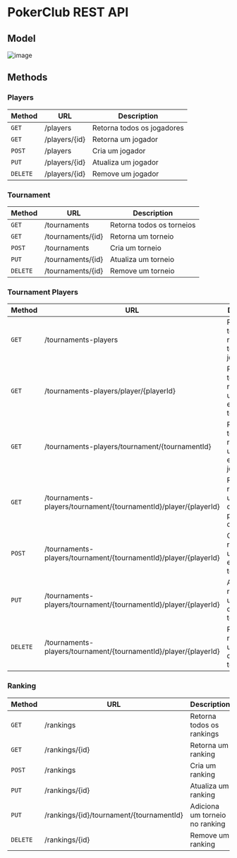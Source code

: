 # PokerClub REST API

## Model
![image](https://github.com/gabrielmedina/pokerclub-api/assets/2979365/c4ca7fe5-7fce-4aa5-b394-c5022fa1a593)

## Methods

### Players

| Method   | URL           | Description                |
|----------|---------------|----------------------------|
| `GET`    | /players      | Retorna todos os jogadores |
| `GET`    | /players/{id} | Retorna um jogador         |
| `POST`   | /players      | Cria um jogador            |
| `PUT`    | /players/{id} | Atualiza um jogador        |
| `DELETE` | /players/{id} | Remove um jogador          |

### Tournament

| Method   | URL               | Description               |
|----------|-------------------|---------------------------|
| `GET`    | /tournaments      | Retorna todos os torneios |
| `GET`    | /tournaments/{id} | Retorna um torneio        |
| `POST`   | /tournaments      | Cria um torneio           |
| `PUT`    | /tournaments/{id} | Atualiza um torneio       |
| `DELETE` | /tournaments/{id} | Remove um torneio         |

### Tournament Players

| Method   | URL                                                               | Description                                                         |
|----------|-------------------------------------------------------------------|---------------------------------------------------------------------|
| `GET`    | /tournaments-players                                              | Retorna todos os registros de torneios e jogadores                  |
| `GET`    | /tournaments-players/player/{playerId}                            | Retorna todos os registros de um jogador e seus torneios            |
| `GET`    | /tournaments-players/tournament/{tournamentId}                    | Retorna todos os registros de um torneio e seus jogadores           |
| `GET`    | /tournaments-players/tournament/{tournamentId}/player/{playerId}  | Retorna o registro de um torneio que teve a participação do jogador |
| `POST`   | /tournaments-players/tournament/{tournamentId}/player/{playerId}  | Cria um registro de um jogador em um torneio                        |
| `PUT`    | /tournaments-players/tournament/{tournamentId}/player/{playerId}  | Atualiza um registro de um jogador de um torneio                    |
| `DELETE` | /tournaments-players/tournament/{tournamentId}/player/{playerId}  | Remove um registro de um jogador de um torneio                      |

### Ranking

| Method   | URL                                      | Description                    |
|----------|------------------------------------------|--------------------------------|
| `GET`    | /rankings                                | Retorna todos os rankings      |
| `GET`    | /rankings/{id}                           | Retorna um ranking             |
| `POST`   | /rankings                                | Cria um ranking                |
| `PUT`    | /rankings/{id}                           | Atualiza um ranking            |
| `PUT`    | /rankings/{id}/tournament/{tournamentId} | Adiciona um torneio no ranking |
| `DELETE` | /rankings/{id}                           | Remove um ranking              |
